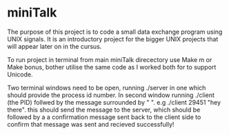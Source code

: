 # miniTalk
The purpose of this project is to code a small data exchange program using UNIX signals. It is an introductory project for the bigger UNIX projects that will appear later on in the cursus.

To run project in terminal from main miniTalk direcectory use Make m or Make bonus, bother utilise the same code as I
worked both for to support Unicode. 

Two terminal windows need to be open, running ./server in one which should provide the process id number. In second
window running ./client (the PID) follwed by the message surrounded by " ". e.g
./client 29451 "hey there". this should send the message to the server, which should be followed by a a confirmation
message sent back to the client side to confirm that message was sent and recieved successfully! 
